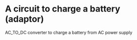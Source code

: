 # A circuit to charge a battery (adaptor)
AC_TO_DC converter to charge a battery from AC power supply
